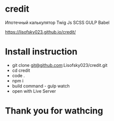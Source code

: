 # credit
Ипотечный калькулятор
Twig
Js
SCSS
GULP
Babel

https://lisofsky023.github.io/credit/

# Install instruction

* git clone git@github.com:Lisofsky023/credit.git
* cd credit
* code .
* npm i
* build command - gulp watch
* open with Live Server

# Thank you for wathcing
